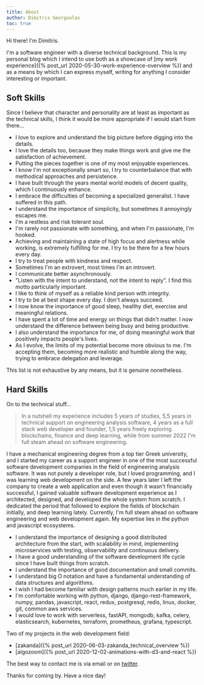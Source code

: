 ```yaml
---
title: About
author: Dimitris Georgoulas
toc: true
---
```


Hi there! I'm Dimitris.

I'm a software engineer with a diverse technical background. This is my personal blog which I intend to use both as a showcase of
[my work experience]({% post_url 2020-05-30-work-experience-overview %}) and as
a means by which I can express myself, writing for anything I consider interesting or important.

## Soft Skills
Since I believe that character and personality are at least as important as the technical skills, I think it would be more appropriate
if I would start from there...

- I love to explore and understand the big picture before digging into the details.
- I love the details too, because they make things work and give me the satisfaction of achievement.
- Putting the pieces together is one of my most enjoyable experiences.
- I know I'm not exceptionally smart so, I try to counterbalance that with methodical approaches and persistence.
- I have built through the years mental world models of decent quality, which I continuously enhance.
- I embrace the difficulties of becoming a specialized generalist. I have suffered in this path.
- I understand the importance of simplicity, but sometimes it annoyingly escapes me.
- I'm a restless and risk tolerant soul.
- I'm rarely not passionate with something, and when I'm passionate, I'm hooked.
- Achieving and maintaining a state of high focus and alertness while working, is extremely fulfilling for me. I try to be there for a few hours every day.
- I try to treat people with kindness and respect.
- Sometimes I'm an extrovert, most times I'm an introvert.
- I communicate better asynchronously.
- "Listen with the intent to understand, not the intent to reply". I find this motto particularly important.
- I like to think of myself as a reliable kind person with integrity.
- I try to be at best shape every day. I don't always succeed.
- I now know the importance of good sleep, healthy diet, exercise and meaningful relations.
- I have spent a lot of time and energy on things that didn't matter. I now understand the difference between being busy and being productive.
- I also understand the importance for me, of doing meaningful work that positively impacts people's lives.
- As I evolve, the limits of my potential become more obvious to me.
I'm accepting them, becoming more realistic and humble along the way, trying to embrace delegation and leverage.

This list is not exhaustive by any means, but it is genuine nonetheless.

## Hard Skills
On to the technical stuff...

>In a nutshell my experience includes 5 years of studies, 5,5 years in technical support on engineering analysis software,
>4 years as a full stack web developer and founder,
>1,5 years freely exploring blockchains, finance and deep learning, while from summer 2022 I'm full steam ahead on software engineering.

I have a mechanical engineering degree from a
top tier Greek university, and I started my career as a support engineer in one of the most successful software
development companies in the field of engineering analysis software. It was not purely a developer role,
but I loved programming, and I was learning web development on the side.
A few years later I left the company to create a web application and even though it wasn’t financially successful,
I gained valuable software development experience as I architected, designed, and developed the whole system from scratch.
I dedicated the period that followed to explore the fields of blockchain initially, and deep learning lately.
Currently, I'm full steam ahead on software engineering and web development again. My expertise lies in the python
and javascript ecosystems.

- I understand the importance of designing a good distributed architecture from the start, with scalability in mind,
implementing microservices with testing, observability and continuous delivery.
- I have a good understanding of the software development life cycle since I have built things from scratch.
- I understand the importance of good documentation and small commits.
- I understand big O notation and have a fundamental understanding of data structures and algorithms.
- I wish I had become familiar with design patterns much earlier in my life.
- I'm comfortable working with
python, django, django-rest-framework, numpy, pandas, javascript, react, redux, postgresql, redis, linux, docker, git, common aws services.
- I would love to work with
serverless, fastAPI, mongodb, kafka, celery, elasticsearch, kubernetes, terraform, prometheus, grafana, typescript.

Two of my projects in the web development field:
- [zakanda]({% post_url 2020-06-03-zakanda_technical_overview %})
- [algozoom]({% post_url 2020-12-02-animations-with-d3-and-react %})

The best way to contact me is via email or on [twitter](https://twitter.com/DimiGeorgoulas).

Thanks for coming by. Have a nice day!